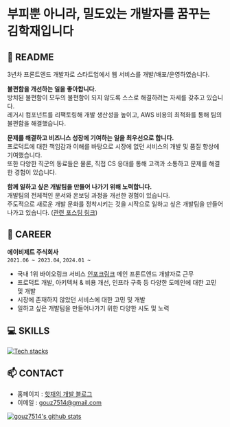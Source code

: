 # 부피뿐 아니라, 밀도있는 개발자를 꿈꾸는 김학재입니다

## 💬 README
3년차 프론트엔드 개발자로 스타트업에서 웹 서비스를 개발/배포/운영하였습니다.<br />

**불편함을 개선하는 일을 좋아합니다.**<br />
방치된 불편함이 모두의 불편함이 되지 않도록 스스로 해결하려는 자세를 갖추고 있습니다.<br />
레거시 컴포넌트를 리팩토링해 개발 생산성을 높이고, AWS 비용의 최적화를 통해 팀의 불편함을 해결했습니다.

**문제를 해결하고 비즈니스 성장에 기여하는 일을 최우선으로 합니다.**<br />
프로덕트에 대한 책임감과 이해를 바탕으로 시장에 없던 서비스의 개발 및 품질 향상에 기여했습니다.<br />
또한 다양한 직군의 동료들은 물론, 직접 CS 응대를 통해 고객과 소통하고 문제를 해결한 경험이 있습니다.

**함께 일하고 싶은 개발팀을 만들어 나가기 위해 노력합니다.**<br />
개발팀의 전체적인 문서와 온보딩 과정을 개선한 경험이 있습니다.<br />
주도적으로 새로운 개발 문화를 정착시키는 것을 시작으로 일하고 싶은 개발팀을 만들어 나가고 있습니다. ([관련 포스팅 링크](https://hotjae.com/posts/making-good-dev-team))

<!---
### Enligsh Resume is [HERE!](https://www.canva.com/design/DAGmx0w-70U/G_KqueTIQmMXxuXiHaqL9w/view)
--->

## 💾 CAREER
**에이비제트 주식회사**<br />
`2021.06 ~ 2023.04`, `2024.01 ~ `
- 국내 1위 바이오링크 서비스 [인포크링크](https://link.inpock.co.kr) 메인 프론트엔드 개발자로 근무
- 프로덕트 개발, 아키텍처 & 비용 개선, 인프라 구축 등 다양한 도메인에 대한 고민 및 개발
- 시장에 존재하지 않았던 서비스에 대한 고민 및 개발
- 일하고 싶은 개발팀을 만들어나가기 위한 다양한 시도 및 노력


## 💻 SKILLS
[![Tech stacks](https://skillicons.dev/icons?i=react,nextjs,ts,js,vue,nuxtjs,webpack,aws)](https://skillicons.dev)

## 📫 CONTACT
* 홈페이지 : [핫재의 개발 블로그](https://hotjae.com/)
* 이메일 : [gouz7514@gmail.com](gouz7514@gmail.com)


[![gouz7514's github stats](https://github-readme-stats-gouz7514.vercel.app/api?username=gouz7514)](https://github.com/anuraghazra/github-readme-stats)
